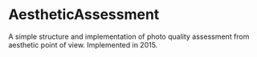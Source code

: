 # AestheticAssessment
A simple structure and implementation of photo quality assessment from aesthetic point of view. Implemented in 2015.
